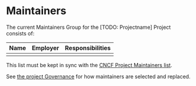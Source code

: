 # Maintainers

The current Maintainers Group for the [TODO: Projectname] Project consists of:

| Name | Employer | Responsibilities |
| ---- | -------- | ---------------- |
|      |          |                  |

This list must be kept in sync with the [CNCF Project Maintainers list](https://github.com/cncf/foundation/blob/master/project-maintainers.csv).

See [the project Governance](GOVERNANCE.md) for how maintainers are selected and replaced.
